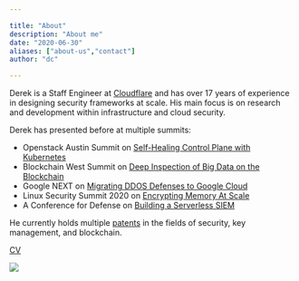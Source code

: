 ```yaml
---

title: "About"
description: "About me"
date: "2020-06-30"
aliases: ["about-us","contact"]
author: "dc"

---
```


Derek is a Staff Engineer at [Cloudflare](https://www.cloudflare.com/) and has over 17 years of experience in designing security frameworks at scale. His main focus is on research and development within infrastructure and cloud security.

Derek has presented before at multiple summits:

- Openstack Austin Summit on [Self-Healing Control Plane with Kubernetes](https://www.youtube.com/watch?v=lkhkY_52vJk)
- Blockchain West Summit on [Deep Inspection of Big Data on the Blockchain](https://blockchain-expo.com/europe/speaker/derek-chamorro/)
- Google NEXT on [Migrating DDOS Defenses to Google Cloud](https://www.youtube.com/watch?v=0XbQG2QX6mY)
- Linux Security Summit 2020 on [Encrypting Memory At Scale](https://www.youtube.com/watch?v=ubTDZ7w4l_8)
- A Conference for Defense on [Building a Serverless SIEM](https://www.youtube.com/watch?v=D1TuCkikXCQ)

He currently holds multiple [patents](https://patents.google.com/?inventor=Derek+CHAMORRO) in the fields of security, key management, and blockchain.

[CV](https://drive.google.com/file/d/1ZJXWcHUsRkp2tfBkvWar75y8lYcwp_SV/view?usp=sharing)

![](/images/cham-fam.jpg)
